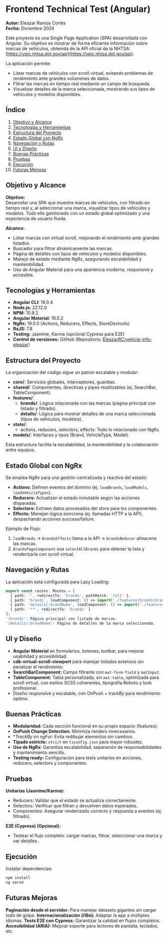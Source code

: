 # Frontend Technical Test (Angular)

**Autor:** Eleazar Ramos Cortés  
**Fecha:** Diciembre 2024

Este proyecto es una Single Page Application (SPA) desarrollada con Angular. Su objetivo es mostrar de forma eficiente información sobre marcas de vehículos, obtenida de la API oficial de la NHTSA: [https://vpic.nhtsa.dot.gov/api](https://vpic.nhtsa.dot.gov/api).

La aplicación permite:  
- Listar marcas de vehículos con scroll virtual, evitando problemas de rendimiento ante grandes volúmenes de datos.  
- Filtrar las marcas en tiempo real mediante un campo de búsqueda.  
- Visualizar detalles de la marca seleccionada, mostrando sus tipos de vehículos y modelos disponibles.

## Índice
1. [Objetivo y Alcance](#objetivo-y-alcance)  
2. [Tecnologías y Herramientas](#tecnologías-y-herramientas)  
3. [Estructura del Proyecto](#estructura-del-proyecto)  
4. [Estado Global con NgRx](#estado-global-con-ngrx)  
5. [Navegación y Rutas](#navegación-y-rutas)  
6. [UI y Diseño](#ui-y-diseño)  
7. [Buenas Prácticas](#buenas-prácticas)  
8. [Pruebas](#pruebas)  
9. [Ejecución](#ejecución)  
10. [Futuras Mejoras](#futuras-mejoras)

## Objetivo y Alcance
**Objetivo:**  
Desarrollar una SPA que muestre marcas de vehículos, con filtrado en tiempo real y, al seleccionar una marca, visualizar tipos de vehículos y modelos. Todo ello gestionado con un estado global optimizado y una experiencia de usuario fluida.

**Alcance:**  
- Listar marcas con virtual scroll, mejorando el rendimiento ante grandes listados.  
- Buscador para filtrar dinámicamente las marcas.  
- Página de detalles con tipos de vehículos y modelos disponibles.  
- Manejo de estado mediante NgRx, asegurando escalabilidad y mantenibilidad.  
- Uso de Angular Material para una apariencia moderna, responsive y accesible.

## Tecnologías y Herramientas
- **Angular CLI:** 19.0.4  
- **Node.js:** 22.12.0  
- **NPM:** 10.9.2  
- **Angular Material:** 19.0.2  
- **NgRx:** 19.0.0 (Actions, Reducers, Effects, StoreDevtools)  
- **RxJS:** 7.8  
- **Testing:** Jasmine, Karma (opcional Cypress para E2E)  
- **Control de versiones:** GitHub (Repositorio: [EleazarRC/vehicle-info-eleazar](#))

## Estructura del Proyecto
La organización del código sigue un patrón escalable y modular:

- **core/**: Servicios globales, interceptores, guardias.  
- **shared/**: Componentes, directivas y pipes reutilizables (ej. SearchBar, TableComponent).  
- **features/**:  
  - **brands/**: Lógica relacionada con las marcas (página principal con listado y filtrado).  
  - **details/**: Lógica para mostrar detalles de una marca seleccionada (tipos de vehículos, modelos).
- **state/**:  
  - actions, reducers, selectors, effects: Todo lo relacionado con NgRx.
- **models/**: Interfaces y tipos (Brand, VehicleType, Model).

Esta estructura facilita la escalabilidad, la mantenibilidad y la colaboración entre equipos.

## Estado Global con NgRx
Se emplea NgRx para una gestión centralizada y reactiva del estado:
- **Actions:** Definen eventos del dominio (ej. `loadBrands`, `loadModels`, `loadVehicleTypes`).
- **Reducers:** Actualizan el estado inmutable según las acciones disparadas.
- **Selectors:** Extraen datos procesados del store para los componentes.
- **Effects:** Manejan lógica asíncrona (ej. llamadas HTTP a la API), despachando acciones success/failure.

Ejemplo de Flujo:
1. `loadBrands` → `BrandsEffects` llama a la API → `brandsReducer` almacena las marcas.
2. `BrandsPageComponent` usa `selectAllBrands` para obtener la lista y renderizarla con scroll virtual.

## Navegación y Rutas
La aplicación está configurada para Lazy Loading:
```typescript
export const routes: Routes = [
  { path: '', redirectTo: 'brands', pathMatch: 'full' },
  { path: 'brands', loadComponent: () => import('./features/brands/brands-page/brands-page.component').then(m => m.BrandsPageComponent) },
  { path: 'details/:brandName', loadComponent: () => import('./features/details/details-page/details-page.component').then(m => m.DetailsPageComponent) },
  { path: '**', redirectTo: 'brands' }
];
'/brands': Página principal con listado de marcas.
'/details/:brandName': Página de detalles de la marca seleccionada.
```

## UI y Diseño
- **Angular Material** en formularios, botones, toolbar, para mejorar usabilidad y accesibilidad.
- **cdk-virtual-scroll-viewport** para manejar listados extensos sin penalizar el rendimiento.
- **SearchBarComponent:** Campo filtrante con `mat-form-field` y `matInput`.
- **TableComponent:** Tabla personalizada, sin `mat-table`, optimizada para scroll virtual, con estilos SCSS coherentes, tipografía Roboto y look profesional.
- Diseño responsive y escalable, con OnPush + trackBy para rendimiento óptimo.

## Buenas Prácticas
- **Modularidad:** Cada sección funcional en su propio espacio (features).
- **OnPush Change Detection:** Minimiza renders innecesarios.
- **TrackBy en *ngFor:** Evita redibujar elementos sin cambios.
- **Tipado estricto:** `strict` en `tsconfig.json` para mayor robustez.
- **Uso de NgRx:** Garantiza escalabilidad, separación de responsabilidades y mantenimiento sencillo.
- **Testing ready:** Configuración para tests unitarios en acciones, reducers, selectors y componentes.

## Pruebas
**Unitarias (Jasmine/Karma):**  
- Reducers: Validar que el estado se actualiza correctamente.  
- Selectors: Verificar que filtran y devuelven datos esperados.  
- Componentes: Asegurar renderizado correcto y respuesta a eventos (ej. filtrado).

**E2E (Cypress) (Opcional):**  
- Testear el flujo completo: cargar marcas, filtrar, seleccionar una marca y ver detalles.

## Ejecución
Instalar dependencias:
```bash
npm install
ng serve
```
## Futuras Mejoras
**Paginación desde el servidor:** Para manejar datasets gigantes sin cargar todo de golpe.
**Internacionalización (i18n):** Adaptar la app a múltiples idiomas.
**Tests E2E con Cypress:** Garantizar la calidad en flujos completos.
**Accesibilidad (ARIA):** Mejorar soporte para lectores de pantalla, teclados, etc.